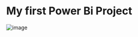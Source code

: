 # My first Power Bi Project
![image](https://github.com/akshay8175/DA-Projects/assets/46922112/bc35a52b-4653-483e-a844-7f71d6834ecf)
